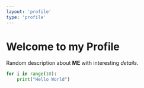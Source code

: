 ```yaml
---
layout: 'profile'
type: 'profile'
---
```


# Welcome to my Profile
Random description about **ME** with interesting *details*.


```python
for i in range(10):
    print("Hello World")
```